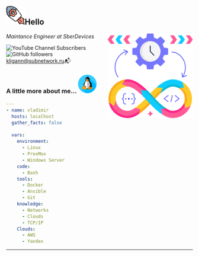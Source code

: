 <h2><img src="image-2.png" width="50">Hello</h2>
<img align='right' src="image.png" width="230">
<p><em>Maintance Engineer at SberDevices
</em></p>

![YouTube Channel Subscribers](https://img.shields.io/youtube/channel/subscribers/UCigIISVpM5JGhAng4Q_v1hA)
![GitHub followers](https://img.shields.io/github/followers/kliganN)
[kligann\@subnetwork.ru](mailto:kligann@subnetwork.ru?subject=):mailbox_with_mail:

### A little more about me... <img src="image-4.png" width="50">

```yaml
---
- name: vladimir
  hosts: localhost
  gather_facts: false

  vars:
    environment:
      - Linux
      - ProxMox
      - Windows Server
    code:
      - Bash
    tools:
      - Docker
      - Ansible
      - Git
    knowledge:
      - Networks
      - Clouds
      - TCP/IP
    Clouds:
      - AWS
      - Yandex
```

---
